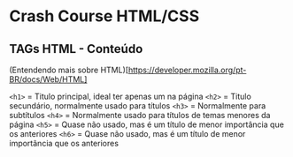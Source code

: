 # Crash Course HTML/CSS

## TAGs HTML - Conteúdo

(Entendendo mais sobre HTML)[https://developer.mozilla.org/pt-BR/docs/Web/HTML]

`<h1>` = Titulo principal, ideal ter apenas um na página
`<h2>` = Titulo secundário, normalmente usado para títulos
`<h3>` = Normalmente para subtítulos
`<h4>` = Normalmente usado para títulos de temas menores da página
`<h5>` = Quase não usado, mas é um título de menor importância que os anteriores
`<h6>` = Quase não usado, mas é um título de menor importância que os anteriores
